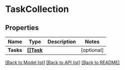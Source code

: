 # TaskCollection

## Properties

Name | Type | Description | Notes
------------ | ------------- | ------------- | -------------
**Tasks** | [**[]Task**](Task.md) |  | [optional] 

[[Back to Model list]](../README.md#documentation-for-models) [[Back to API list]](../README.md#documentation-for-api-endpoints) [[Back to README]](../README.md)


